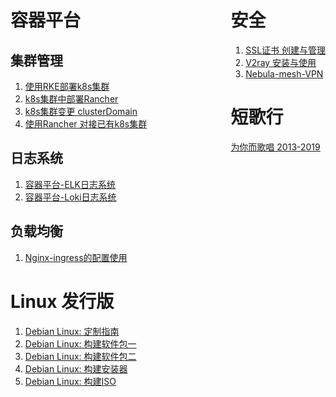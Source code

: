 <div>
<div style="float:left">

# 容器平台

##  集群管理

1. [ 使用RKE部署k8s集群 ](ContainerStack/K8s-deploy-Use-RKE)
2. [ k8s集群中部署Rancher ](ContainerStack/K8s-manager-Rancher-Deploy)
3. [ k8s集群变更 clusterDomain ](ContainerStack/k8s-manager-changer-clusterdomain)
4. [ 使用Rancher 对接已有k8s集群 ](ContainerStack/K8s-manager-Rancher-MultiCluster)

## 日志系统

1. [ 容器平台-ELK日志系统 ](ContainerStack/Container-Logsystem-ELK)
2. [ 容器平台-Loki日志系统 ](ContainerStack/Container-Logsystem-Loki)

## 负载均衡

1. [ Nginx-ingress的配置使用 ](ContainerStack/k8s-loadbalance-ingress)

# Linux 发行版 

1. [ Debian Linux: 定制指南 ](Archived/debian_custom_guide/)
2. [ Debian Linux: 构建软件包一 ](Archived/deb-package-build/)
3. [ Debian Linux: 构建软件包二 ](Archived/deb-package-rules/)
4. [ Debian Linux: 构建安装器 ](Archived/debian-installer-howto/)
5. [ Debian Linux: 构建ISO ](Archived/debian-cd-howto/)

</div>

<div style="float:right">

# 安全

1. [ SSL证书 创建与管理 ](Security/openssl-howto)
2. [ V2ray   安装与使用 ](Security/Tutorial-v2ray-howto)
3. [ Nebula-mesh-VPN    ](Security/Tutorial-Nebula-mesh-VPN)

# 短歌行

[为你而歌唱 2013-2019](Essay/poems)

</div>

</div>
